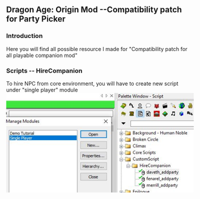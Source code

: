 ## Dragon Age: Origin Mod --Compatibility patch for Party Picker 

### Introduction 

Here you will find all possible resource I made for "Compatibility patch for all playable companion mod"

### Scripts -- HireCompanion

To hire NPC from core environment, you will have to create new script under "single player" module ![single player](https://raw.githubusercontent.com/Zachky/Dragon-Age-Mods/main/Image%20Library/Hire%20Companion/Single%20Player%20Module.JPG)
